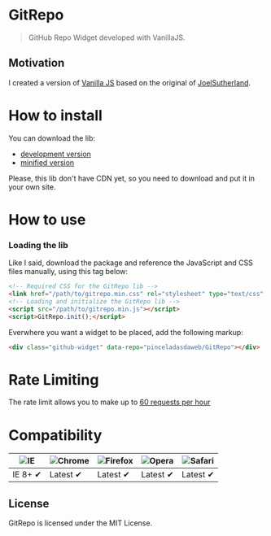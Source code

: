 # GitRepo
> GitHub Repo Widget developed with VanillaJS.

## Motivation
I created a version of [Vanilla JS](http://vanilla-js.com/) based on the original of [JoelSutherland](https://github.com/JoelSutherland/GitHub-jQuery-Repo-Widget).

# How to install
You can download the lib:

* [development version](lib/gitrepo.js)
* [minified version](build/gitrepo.min.js)

Please, this lib don't have CDN yet, so you need to download and put it in your own site.

# How to use
### Loading the lib

Like I said, download the package and reference the JavaScript and CSS files manually, using this tag below:

```html
<!-- Required CSS for the GitRepo lib -->
<link href="/path/to/gitrepo.min.css" rel="stylesheet" type="text/css" media="all">
<!-- Loading and initialize the GitRepo lib -->
<script src="/path/to/gitrepo.min.js"></script>
<script>GitRepo.init();</script>
```

Everwhere you want a widget to be placed, add the following markup:

```html
<div class="github-widget" data-repo="pinceladasdaweb/GitRepo"></div>
```

# Rate Limiting
The rate limit allows you to make up to [60 requests per hour](https://developer.github.com/v3/#rate-limiting)

# Compatibility

![IE](https://cloud.githubusercontent.com/assets/398893/3528325/20373e76-078e-11e4-8e3a-1cb86cf506f0.png) | ![Chrome](https://cloud.githubusercontent.com/assets/398893/3528328/23bc7bc4-078e-11e4-8752-ba2809bf5cce.png) | ![Firefox](https://cloud.githubusercontent.com/assets/398893/3528329/26283ab0-078e-11e4-84d4-db2cf1009953.png) | ![Opera](https://cloud.githubusercontent.com/assets/398893/3528330/27ec9fa8-078e-11e4-95cb-709fd11dac16.png) | ![Safari](https://cloud.githubusercontent.com/assets/398893/3528331/29df8618-078e-11e4-8e3e-ed8ac738693f.png)
--- | --- | --- | --- | --- |
IE 8+ ✔ | Latest ✔ | Latest ✔ | Latest ✔ | Latest ✔ |

## License
GitRepo is licensed under the MIT License.
